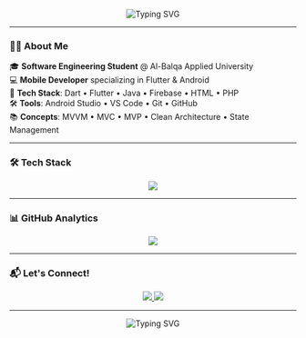 <p align="center">
  <img src="https://readme-typing-svg.demolab.com?font=Fira+Code&size=26&pause=1000&color=00FFF0&center=true&vCenter=true&width=500&lines=Hi+I'm+Aghar+Sukarieh;Software+Engineering+Student;Flutter+%7C+Dart+%7C+Java+%7C+Android+Dev;Web+%7C+Firebase+%7C+GitHub+%7C+Git;Welcome+to+my+GitHub+profile!" alt="Typing SVG" />
</p>

---

### 👨‍💻 About Me

🎓 **Software Engineering Student** @ Al-Balqa Applied University  
💻 **Mobile Developer** specializing in Flutter & Android  
🚀 **Tech Stack**: Dart • Flutter • Java • Firebase • HTML • PHP  
🛠️ **Tools**: Android Studio • VS Code • Git • GitHub  
📚 **Concepts**: MVVM • MVC • MVP • Clean Architecture • State Management  

---

### 🛠️ Tech Stack

<p align="center">
  <img src="https://skillicons.dev/icons?i=dart,flutter,androidstudio,java,firebase,html,php,vscode,git,github" />
</p>

---



### 📊 GitHub Analytics



<p align="center">
  <img src="https://github-profile-summary-cards.vercel.app/api/cards/profile-details?username=AgharSukarieh&theme=tokyonight"/>
</p>

---

### 📬 Let's Connect!

<p align="center">
  <a href="mailto:agharsukarieh@gmail.com">
    <img src="https://img.shields.io/badge/Gmail-D14836?style=for-the-badge&logo=gmail&logoColor=white"/>
  </a>
  <a href="https://github.com/AgharSukarieh">
    <img src="https://img.shields.io/badge/GitHub-100000?style=for-the-badge&logo=github&logoColor=white"/>
  </a>
</p>

---


<p align="center">
  <img src="https://readme-typing-svg.demolab.com?font=Fira+Code&size=26&pause=1000&color=00FFF0&center=true&vCenter=true&width=500&lines=Thanks+for+visiting!" alt="Typing SVG" />
</p>
